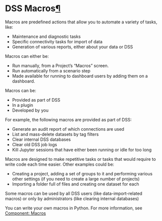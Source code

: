 DSS Macros[¶](#dss-macros "Permalink to this heading")
======================================================


Macros are predefined actions that allow you to automate a variety of tasks, like:


* Maintenance and diagnostic tasks
* Specific connectivity tasks for import of data
* Generation of various reports, either about your data or DSS


Macros can either be:


* Run manually, from a Project’s “Macros” screen.
* Run automatically from a scenario step
* Made available for running to dashboard users by adding them on a dashboard.


Macros can be:


* Provided as part of DSS
* In a plugin
* Developed by you


For example, the following macros are provided as part of DSS:


* Generate an audit report of which connections are used
* List and mass\-delete datasets by tag filters
* Clear internal DSS databases
* Clear old DSS job logs
* Kill Jupyter sessions that have either been running or idle for too long


Macros are designed to make repetitive tasks or tasks that would require to write code each time easier. Other examples could be:


* Creating a project, adding a set of groups to it and performing various other settings (if you need to create a large number of projects)
* Importing a folder full of files and creating one dataset for each


Some macros can be used by all DSS users (like data\-import\-related macros) or only by administrators (like clearing internal databases)


You can write your own macros in Python. For more information, see [Component: Macros](../plugins/reference/macros.html)